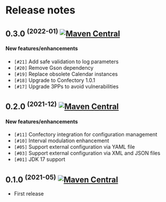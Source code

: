 # Release notes

## 0.3.0 <sup>(2022-01)</sup> [![Maven Central](https://img.shields.io/maven-central/v/net.obvj/agents?color=blue&versionPrefix=0.3.0)](https://search.maven.org/search?q=g:net.obvj%20AND%20a:agents%20AND%20v:0.3.0)

#### New features/enhancements

- `[#21]` Add safe validation to log parameters
- `[#20]` Remove Gson dependency
- `[#19]` Replace obsolete Calendar instances
- `[#18]` Upgrade to Confectory 1.0.1
- `[#17]` Upgrade 3PPs to avoid vulnerabilities


## 0.2.0 <sup>(2021-12)</sup> [![Maven Central](https://img.shields.io/maven-central/v/net.obvj/agents?color=blue&versionPrefix=0.2.0)](https://search.maven.org/search?q=g:net.obvj%20AND%20a:agents%20AND%20v:0.2.0)

#### New features/enhancements

- `[#11]` Confectory integration for configuration management
- `[#10]` Interval modulation enhancement
- `[#05]` Support external configuration via YAML file
- `[#03]` Support external configuration via XML and JSON files
- `[#01]` JDK 17 support


## 0.1.0 <sup>(2021-05)</sup> [![Maven Central](https://img.shields.io/maven-central/v/net.obvj/agents?color=blue&versionPrefix=0.1.0)](https://search.maven.org/search?q=g:net.obvj%20AND%20a:agents%20AND%20v:0.1.0)

- First release
